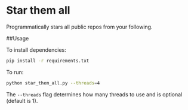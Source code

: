 # Star them all

Programmatically stars all public repos from your following.

##Usage

To install dependencies:

```bash
pip install -r requirements.txt
```

To run:

```bash
python star_them_all.py --threads=4
```

The `--threads` flag determines how many threads to use and is optional (default is 1).
